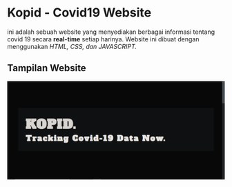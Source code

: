 # Kopid - Covid19 Website

ini adalah sebuah website yang menyediakan berbagai informasi tentang covid 19 secara **real-time** setiap harinya. Website ini dibuat dengan menggunakan _HTML, CSS, dan JAVASCRIPT._

## Tampilan Website

![kovid](kopid.png)
